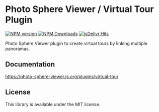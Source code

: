 # Photo Sphere Viewer / Virtual Tour Plugin

[![NPM version](https://img.shields.io/npm/v/@photo-sphere-viewer/virtual-tour-plugin?logo=npm)](https://www.npmjs.com/package/@photo-sphere-viewer/virtual-tour-plugin)
[![NPM Downloads](https://img.shields.io/npm/dm/@photo-sphere-viewer/virtual-tour-plugin?color=f86036&label=npm&logo=npm)](https://www.npmjs.com/package/@photo-sphere-viewer/virtual-tour-plugin)
[![jsDelivr Hits](https://img.shields.io/jsdelivr/npm/hm/@photo-sphere-viewer/virtual-tour-plugin?color=%23f86036&logo=jsdelivr)](https://www.jsdelivr.com/package/npm/@photo-sphere-viewer/virtual-tour-plugin)

Photo Sphere Viewer plugin to create virtual tours by linking multiple panoramas.

## Documentation

https://photo-sphere-viewer.js.org/plugins/virtual-tour

## License

This library is available under the MIT license.
